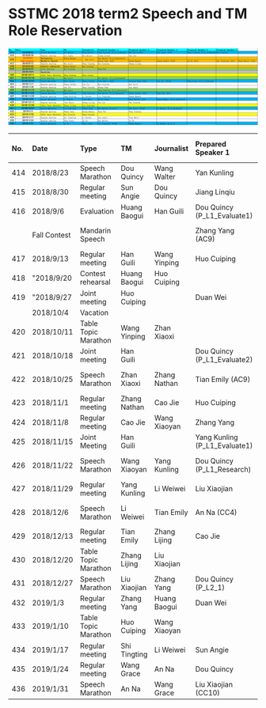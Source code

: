 # SSTMC 2018 term2 Speech and TM Role Reservation

![](.gitbook/assets/image.png)





| No. | Date | Type | TM | Journalist | Prepared Speaker 1 | Prepared Speaker 2 | Prepared Speaker 3 | Prepared Speaker 4 | Prepared Speaker 5 |  |
| :--- | :--- | :--- | :--- | :--- | :--- | :--- | :--- | :--- | :--- | :--- |
| 414 | 2018/8/23 | Speech Marathon | Dou Quincy | Wang Walter | Yan Kunling | Huan Guili | Sun Angie | Wang Yinping | Huo Cuiping |  |
| 415 | 2018/8/30 | Regular meeting | Sun Angie | Dou Quincy | Jiang Linqiu | Cao Jie |  |  |  |  |
| 416 | 2018/9/6 | Evaluation | Huang Baogui | Han Guili | Dou Quincy \(P\_L1\_Evaluate1\) | Huo Cuiping | Zhan Xiaoxi |  |  |  |
|  | Fall Contest | Mandarin Speech |  |  | Zhang Yang \(AC9\) | Huang Baogui | Zhang Nathon \(CC4\) | An Na \(CC3\) | Shi Tingting \(AC4\) | Wang Walter \(CC4\) |
| 417 | 2018/9/13 | Regular meeting | Han Guili | Wang Yinping | Huo Cuiping | Zhang Lijing |  |  |  |  |
| 418 | "2018/9/20 | Contest rehearsal | Huang Baogui | Huo Cuiping |  |  |  |  |  |  |
| 419 | "2018/9/27 | Joint meeting | Huo Cuiping |  | Duan Wei |  |  |  |  |  |
|  | 2018/10/4 | Vacation |  |  |  |  |  |  |  |  |
| 420 | 2018/10/11 | Table Topic Marathon | Wang Yinping | Zhan Xiaoxi |  |  |  |  |  |  |
| 421 | 2018/10/18 | Joint meeting | Han Guili |  | Dou Quincy \(P\_L1\_Evaluate2\) |  |  |  |  |  |
| 422 | 2018/10/25 | Speech Marathon | Zhan Xiaoxi | Zhang Nathan | Tian Emily \(AC9\) | Xiaoyan Wang \(AC4\) | Cao Jie \(CC10\) | Wang Grace \(P\_L1\_IceBreak\) |  |  |
| 423 | 2018/11/1 | Regular meeting | Zhang Nathan | Cao Jie | Huo Cuiping | Han Guili |  |  |  |  |
| 424 | 2018/11/8 | Regular meeting | Cao Jie | Wang Xiaoyan | Zhang Yang | Sun Angie |  |  |  |  |
| 425 | 2018/11/15 | Joint Meeting | Han Guili |  | Yang Kunling \(P\_L1\_Evaluate1\) |  |  |  |  |  |
| 426 | 2018/11/22 | Speech Marathon | Wang Xiaoyan | Yang Kunling | Dou Quincy \(P\_L1\_Research\) | Zhang Nathon \(CC5\) | Duan Wei \(CC7\) |  |  |  |
| 427 | 2018/11/29 | Regular meeting | Yang Kunling | Li Weiwei | Liu Xiaojian | Huang Baogui |  |  |  |  |
| 428 | 2018/12/6 | Speech Marathon | Li Weiwei | Tian Emily | An Na \(CC4\) | Wang Walter \(CC5\) | Huang Baogui \(P\_L1\_Research\) |  |  |  |
| 429 | 2018/12/13 | Regular meeting | Tian Emily | Zhang Lijing | Cao Jie | Huo Cuiping |  |  |  |  |
| 430 | 2018/12/20 | Table Topic Marathon | Zhang Lijing | Liu Xiaojian |  |  |  |  |  |  |
| 431 | 2018/12/27 | Speech Marathon | Liu Xiaojian | Zhang Yang | Dou Quincy \(P\_L2\_1\) | Han Guili \(CC10\) | Li Weiwei \(P\_L1\_Research\) |  |  |  |
| 432 | 2019/1/3 | Regular meeting | Zhang Yang | Huang Baogui | Duan Wei | Wang Yinping |  |  |  |  |
| 433 | 2019/1/10 | Table Topic Marathon | Huo Cuiping | Wang Xiaoyan |  |  |  |  |  |  |
| 434 | 2019/1/17 | Regular meeting | Shi Tingting | Li Weiwei | Sun Angie | Tian Emily |  |  |  |  |
| 435 | 2019/1/24 | Regular meeting | Wang Grace | An Na | Dou Quincy | An Na |  |  |  |  |
| 436 | 2019/1/31 | Speech Marathon | An Na | Wang Grace | Liu Xiaojian \(CC10\) | Huang Baogui | Li Weiwei \(P\_L2\_1\) |  |  |  |

